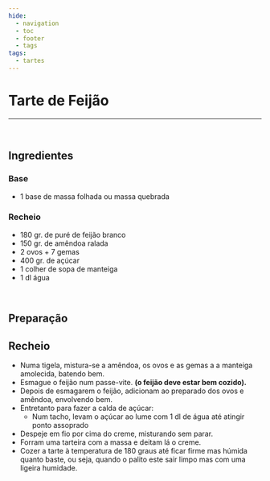 ```yaml
---
hide:
  - navigation
  - toc
  - footer
  - tags
tags:
  - tartes
---
```


# Tarte de Feijão

<hr>

<br>


## **Ingredientes**

### Base
* 1 base de massa folhada ou massa quebrada



### Recheio

* 180 gr. de puré de feijão branco
* 150 gr. de amêndoa ralada
* 2 ovos + 7 gemas
* 400 gr. de açúcar
* 1 colher de sopa de manteiga
* 1 dl água 




<br>

## **Preparação**

## Recheio
 
* Numa tigela, mistura-se a amêndoa, os ovos e as gemas a a manteiga amolecida, batendo bem. 
* Esmague o feijão num passe-vite. **(o feijão deve estar bem cozido).** 
* Depois de esmagarem o feijão, adicionam ao preparado dos ovos e amêndoa, envolvendo bem. 
* Entretanto para fazer a calda de açúcar:
  * Num tacho, levam o açúcar ao lume com 1 dl de água até atingir ponto assoprado
* Despeje em fio por cima do creme, misturando sem parar. 
* Forram uma tarteira com a massa e deitam lá o creme. 
* Cozer a tarte à temperatura de 180 graus até ficar firme mas húmida quanto baste, ou seja, quando o palito este sair limpo mas com uma ligeira humidade.

<br>

